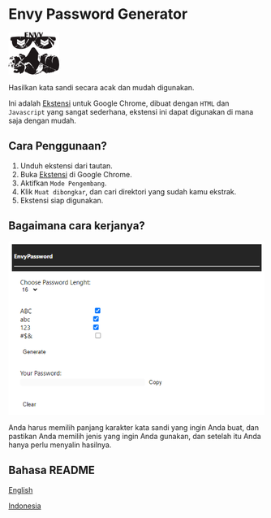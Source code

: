 # Envy Password Generator

![Logo](assets/logo/logo.png)

Hasilkan kata sandi secara acak dan mudah digunakan.

Ini adalah [Ekstensi](https://chrome.google.com/webstore/category/extensions?hl=id) untuk Google Chrome, dibuat dengan ```HTML``` dan ```Javascript``` yang sangat sederhana, ekstensi ini dapat digunakan di mana saja dengan mudah.


## Cara Penggunaan?

1. Unduh ekstensi dari tautan.
2. Buka [Ekstensi](chrome://extensions/) di Google Chrome.
3. Aktifkan ```Mode Pengembang```.
4. Klik ```Muat dibongkar```, dan cari direktori yang sudah kamu ekstrak.
5. Ekstensi siap digunakan.


## Bagaimana cara kerjanya?

![Thumb](assets/snippets/thumb.png)

Anda harus memilih panjang karakter kata sandi yang ingin Anda buat, dan pastikan Anda memilih jenis yang ingin Anda gunakan, dan setelah itu Anda hanya perlu menyalin hasilnya.


## Bahasa README
[English](README.md)

[Indonesia](README-ind.md)